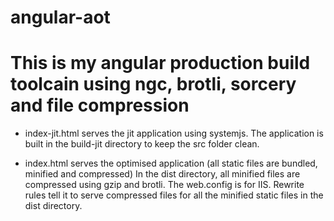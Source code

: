 # angular-aot
# This is my angular production build toolcain using ngc, brotli, sorcery and file compression

- index-jit.html serves the jit application using systemjs.
The application is built in the build-jit directory to keep the src folder clean.

- index.html serves the optimised application (all static files are bundled, minified and compressed)
In the dist directory, all minified files are compressed using gzip and brotli.
The web.config is for IIS. Rewrite rules tell it to serve compressed files for all the minified static files in the dist directory.
